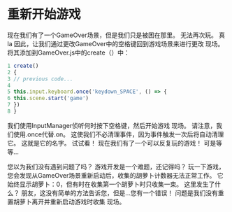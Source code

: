 # 重新开始游戏

现在我们有了一个GameOver场景，但是我们只是被困在那里。 无法再次玩。 真la
因此，让我们通过更改GameOver中的空格键回到游戏场景来进行更改
现场。
将其添加到GameOver.js中的create（）中：

```javascript
1 create()
2 {
3 // previous code...
4
5 this.input.keyboard.once('keydown_SPACE', () => {
6 this.scene.start('game')
7 })
8 }
```

我们使用InputManager侦听何时按下空格键，然后开始游戏
现场。
请注意，我们使用.once代替.on。 这使我们不必清理事件，因为事件触发一次后将自动清理它。 这就是它的名字。
试试看！ 现在我们有了一个可以反复玩的游戏！ 可是等等…

您以为我们没有遇到问题了吗？ 游戏开发是一个难题，还记得吗？
玩一下游戏，您会发现从GameOver场景重新启动后，收集的胡萝卜计数器无法正常工作。
它始终显示胡萝卜：0，但有时在收集第一个胡萝卜时只收集一束。
这里发生了什么？
朋友，这没有简单的方法告诉您，但是…您有一个错误！
问题是我们没有重置胡萝卜离开并重新启动游戏时收集
现场。